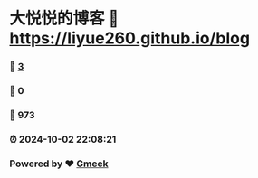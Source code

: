 # 大悦悦的博客 :link: https://liyue260.github.io/blog 
### :page_facing_up: [3](https://liyue260.github.io/blog/tag.html) 
### :speech_balloon: 0 
### :hibiscus: 973 
### :alarm_clock: 2024-10-02 22:08:21 
### Powered by :heart: [Gmeek](https://github.com/Meekdai/Gmeek)
